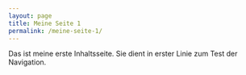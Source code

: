 ```yaml
---
layout: page
title: Meine Seite 1
permalink: /meine-seite-1/
---
```


Das ist meine erste Inhaltsseite. Sie dient in erster Linie zum Test der Navigation.